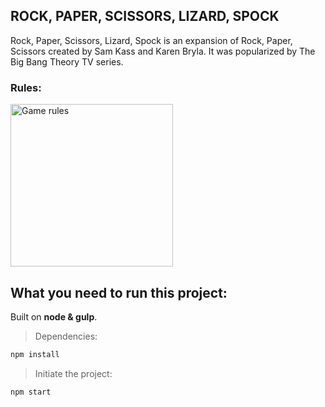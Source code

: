 ## ROCK, PAPER, SCISSORS, LIZARD, SPOCK

Rock, Paper, Scissors, Lizard, Spock is an expansion of Rock, Paper, Scissors created by Sam Kass and Karen Bryla. It was popularized by The Big Bang Theory TV series.

### Rules:
<img align="center" alt="Game rules" width="260px" src="https://external-preview.redd.it/s1gKXCfO8HzkBqTlpb58mTvdkoJ6WvmdJI6MGdlOM_Y.jpg?auto=webp&s=e97fe55a1523a14b5ed161ec008906e966665eea" />

## What you need to run this project:
Built on **node & gulp**.

> Dependencies: 
```bash
npm install
```
> Initiate the project: 
```bash
npm start
```